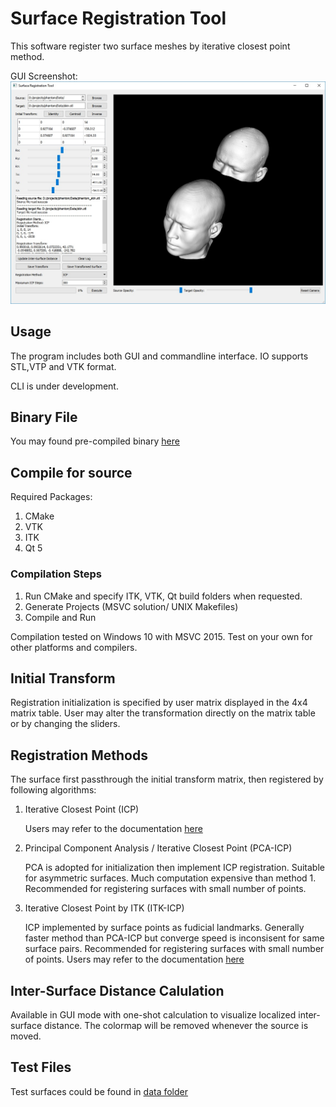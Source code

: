 # Surface Registration Tool

This software register two surface meshes by iterative closest point method.

GUI Screenshot: 
![GUI Screenshot](./GUI.jpg "GUI Screenshot")

## Usage
The program includes both GUI and commandline interface. IO supports STL,VTP and VTK format.

CLI is under development.

## Binary File
You may found pre-compiled binary [here](https://github.com/jackyko1991/surface-registration-tool/releases)

## Compile for source
Required Packages:
1. CMake
2. VTK
3. ITK
4. Qt 5 

### Compilation Steps
1. Run CMake and specify ITK, VTK, Qt build folders when requested.
2. Generate Projects (MSVC solution/ UNIX Makefiles)
3. Compile and Run

Compilation tested on Windows 10 with MSVC 2015. Test on your own for other platforms and compilers.

## Initial Transform
Registration initialization is specified by user matrix displayed in the 4x4 matrix table.
User may alter the transformation directly on the matrix table or by changing the sliders.

## Registration Methods
The surface first passthrough the initial transform matrix, then registered by following algorithms:

1. Iterative Closest Point (ICP)

	Users may refer to the documentation [here](https://www.vtk.org/doc/nightly/html/classvtkIterativeClosestPointTransform.html)

2. Principal Component Analysis / Iterative Closest Point (PCA-ICP)

	PCA is adopted for initialization then implement ICP registration. Suitable for asymmetric surfaces. Much computation expensive than method 1. Recommended for registering surfaces with small number of points.

3. Iterative Closest Point by ITK (ITK-ICP)

	ICP implemented by surface points as fudicial landmarks. Generally faster method than PCA-ICP but converge speed is inconsisent for same surface pairs. Recommended for registering surfaces with small number of points. Users may refer to the documentation [here](https://itk.org/Doxygen/html/classitk_1_1PointSetToPointSetRegistrationMethod.html)

## Inter-Surface Distance Calulation
Available in GUI mode with one-shot calculation to visualize localized inter-surface distance. The colormap will be removed whenever the source is moved.

## Test Files
Test surfaces could be found in [data folder](./data)